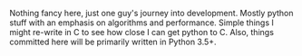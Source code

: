 Nothing fancy here, just one guy's journey into development. Mostly python stuff with an emphasis on algorithms and performance. Simple things I might re-write in C to see how close I can get python to C. Also, things committed here will be primarily written in Python 3.5+. 
